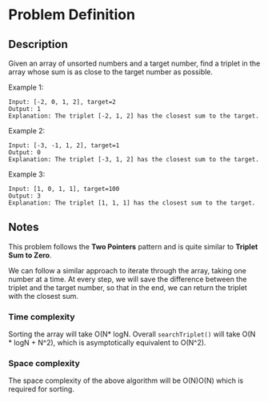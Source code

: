 # Problem Definition

## Description

Given an array of unsorted numbers and a target number, find a triplet in the array whose sum is as close to the target number as possible.

Example 1:

```text
Input: [-2, 0, 1, 2], target=2
Output: 1
Explanation: The triplet [-2, 1, 2] has the closest sum to the target.
```

Example 2:

```text
Input: [-3, -1, 1, 2], target=1
Output: 0
Explanation: The triplet [-3, 1, 2] has the closest sum to the target.
```

Example 3:

```text
Input: [1, 0, 1, 1], target=100
Output: 3
Explanation: The triplet [1, 1, 1] has the closest sum to the target.
```

## Notes

This problem follows the **Two Pointers** pattern and is quite similar to **Triplet Sum to Zero**.

We can follow a similar approach to iterate through the array, taking one number at a time. At every step, we will save the difference between the triplet and the target number, so that in the end, we can return the triplet with the closest sum.

### Time complexity

Sorting the array will take O(N* logN. Overall `searchTriplet()` will take O(N * logN + N^2), which is asymptotically equivalent to O(N^2).

### Space complexity

The space complexity of the above algorithm will be O(N)O(N) which is required for sorting.
